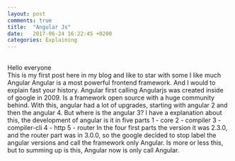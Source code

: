 ```yaml
---
layout: post
comments: true
title:  "Angular Js"
date:   2017-06-24 16:22:45 +0200
categories: Explaining
---
```

<br>
Hello everyone <br>
This is my first post here in my blog and like to star with some I like much
Angular
Angular is a most powerful frontend framework.
And I would to explain fast your history.
Angular first calling Angularjs was created inside of google in 2009.
Is a framework open source with a huge community behind.
With this, angular had a lot of upgrades, starting with angular 2 and then the angular 4.
But where is the angular 3?
I have a explanation about this, the development of angular is it in five parts
	1 - core
	2 - compiler
	3 - compiler-cli
	4 - http
	5 - router
In the four first parts the version it was 2.3.0, and the router part was in 3.0.0, so the google decided to stop label the angular versions and call the framework only Angular.
Is more or less this, but to summing up is this, Angular now is only call Angular.

